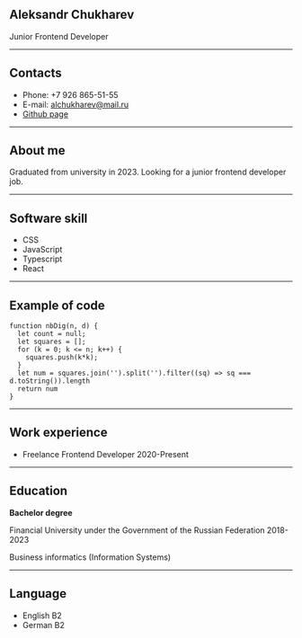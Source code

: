 ## Aleksandr Chukharev

Junior Frontend Developer

----
## Contacts 

+ Phone: +7 926 865-51-55 
+ E-mail: alchukharev@mail.ru
+ [Github page](https://github.com/choohio)

-----------

## About me

Graduated from university in 2023. Looking for a junior frontend developer job. 

----

## Software skill

+ CSS
+ JavaScript
+ Typescript
+ React

*************

## Example of code

```
function nbDig(n, d) {
  let count = null;
  let squares = [];
  for (k = 0; k <= n; k++) {
    squares.push(k*k);
  }
  let num = squares.join('').split('').filter((sq) => sq === d.toString()).length
  return num
}
```

----

## Work experience

+ Freelance Frontend Developer 2020-Present

**************

## Education

**Bachelor degree**

Financial University under the Government of the Russian Federation 2018-2023

Business informatics (Information Systems)

****************

## Language

+ English B2 
+ German B2

